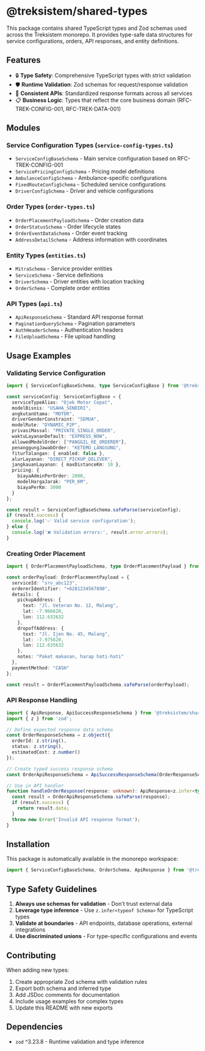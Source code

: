 # @treksistem/shared-types

This package contains shared TypeScript types and Zod schemas used across the Treksistem monorepo. It provides type-safe data structures for service configurations, orders, API responses, and entity definitions.

## Features

- 🔒 **Type Safety**: Comprehensive TypeScript types with strict validation
- 🛡️ **Runtime Validation**: Zod schemas for request/response validation
- 🔄 **Consistent APIs**: Standardized response formats across all services
- 📋 **Business Logic**: Types that reflect the core business domain (RFC-TREK-CONFIG-001, RFC-TREK-DATA-001)

## Modules

### Service Configuration Types (`service-config-types.ts`)
- `ServiceConfigBaseSchema` - Main service configuration based on RFC-TREK-CONFIG-001
- `ServicePricingConfigSchema` - Pricing model definitions
- `AmbulanceConfigSchema` - Ambulance-specific configurations
- `FixedRouteConfigSchema` - Scheduled service configurations
- `DriverConfigSchema` - Driver and vehicle configurations

### Order Types (`order-types.ts`)
- `OrderPlacementPayloadSchema` - Order creation data
- `OrderStatusSchema` - Order lifecycle states
- `OrderEventDataSchema` - Order event tracking
- `AddressDetailSchema` - Address information with coordinates

### Entity Types (`entities.ts`)
- `MitraSchema` - Service provider entities
- `ServiceSchema` - Service definitions
- `DriverSchema` - Driver entities with location tracking
- `OrderSchema` - Complete order entities

### API Types (`api.ts`)
- `ApiResponseSchema` - Standard API response format
- `PaginationQuerySchema` - Pagination parameters
- `AuthHeaderSchema` - Authentication headers
- `FileUploadSchema` - File upload handling

## Usage Examples

### Validating Service Configuration

```typescript
import { ServiceConfigBaseSchema, type ServiceConfigBase } from '@treksistem/shared-types';

const serviceConfig: ServiceConfigBase = {
  serviceTypeAlias: "Ojek Motor Cepat",
  modelBisnis: "USAHA_SENDIRI",
  angkutanUtama: "MOTOR",
  driverGenderConstraint: "SEMUA",
  modelRute: "DYNAMIC_P2P",
  privasiMassal: "PRIVATE_SINGLE_ORDER",
  waktuLayananDefault: "EXPRESS_NOW",
  allowedModelOrder: ["PANGGIL_KE_ORDERER"],
  penanggungJawabOrder: "KETEMU_LANGSUNG",
  fiturTalangan: { enabled: false },
  alurLayanan: "DIRECT_PICKUP_DELIVER",
  jangkauanLayanan: { maxDistanceKm: 10 },
  pricing: {
    biayaAdminPerOrder: 2000,
    modelHargaJarak: "PER_KM",
    biayaPerKm: 3000
  }
};

const result = ServiceConfigBaseSchema.safeParse(serviceConfig);
if (result.success) {
  console.log('✅ Valid service configuration');
} else {
  console.log('❌ Validation errors:', result.error.errors);
}
```

### Creating Order Placement

```typescript
import { OrderPlacementPayloadSchema, type OrderPlacementPayload } from '@treksistem/shared-types';

const orderPayload: OrderPlacementPayload = {
  serviceId: "srv_abc123",
  ordererIdentifier: "+6281234567890",
  details: {
    pickupAddress: {
      text: "Jl. Veteran No. 12, Malang",
      lat: -7.966620,
      lon: 112.632632
    },
    dropoffAddress: {
      text: "Jl. Ijen No. 45, Malang",
      lat: -7.975620,
      lon: 112.635632
    },
    notes: "Paket makanan, harap hati-hati"
  },
  paymentMethod: "CASH"
};

const result = OrderPlacementPayloadSchema.safeParse(orderPayload);
```

### API Response Handling

```typescript
import { ApiResponse, ApiSuccessResponseSchema } from '@treksistem/shared-types';
import { z } from 'zod';

// Define expected response data schema
const OrderResponseSchema = z.object({
  orderId: z.string(),
  status: z.string(),
  estimatedCost: z.number()
});

// Create typed success response schema
const OrderApiResponseSchema = ApiSuccessResponseSchema(OrderResponseSchema);

// Use in API handler
function handleOrderResponse(response: unknown): ApiResponse<z.infer<typeof OrderResponseSchema>> {
  const result = OrderApiResponseSchema.safeParse(response);
  if (result.success) {
    return result.data;
  }
  throw new Error('Invalid API response format');
}
```

## Installation

This package is automatically available in the monorepo workspace:

```typescript
import { ServiceConfigBaseSchema, OrderSchema, ApiResponse } from '@treksistem/shared-types';
```

## Type Safety Guidelines

1. **Always use schemas for validation** - Don't trust external data
2. **Leverage type inference** - Use `z.infer<typeof Schema>` for TypeScript types
3. **Validate at boundaries** - API endpoints, database operations, external integrations
4. **Use discriminated unions** - For type-specific configurations and events

## Contributing

When adding new types:

1. Create appropriate Zod schema with validation rules
2. Export both schema and inferred type
3. Add JSDoc comments for documentation
4. Include usage examples for complex types
5. Update this README with new exports

## Dependencies

- `zod` ^3.23.8 - Runtime validation and type inference 